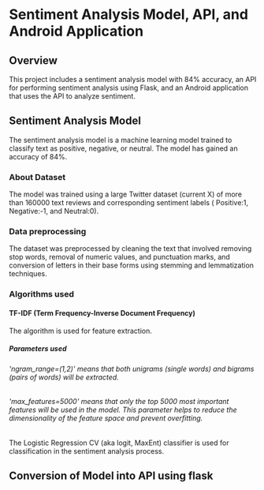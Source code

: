 # Sentiment Analysis Model, API, and Android Application

## Overview
This project includes a sentiment analysis model with 84% accuracy, an API for performing sentiment analysis using Flask, and an Android application that uses the API to analyze sentiment.
## Sentiment Analysis Model
The sentiment analysis model is a machine learning model trained to classify text as positive, negative, or neutral. The model has gained an accuracy of 84%.

### About Dataset
The model was trained using a large Twitter dataset (current X) of more than 160000 text reviews and corresponding sentiment labels ( Positive:1, Negative:-1, and Neutral:0).

### Data preprocessing
The dataset was preprocessed by cleaning the text that involved removing stop words, removal of numeric values, and punctuation marks, and conversion of letters in their base forms using stemming and lemmatization techniques.

### Algorithms used
#### TF-IDF (Term Frequency-Inverse Document Frequency) 
The algorithm is used for feature extraction.
##### Parameters used
###### 'ngram_range=(1,2)' means that both unigrams (single words) and bigrams (pairs of words) will be extracted.
###### 'max_features=5000' means that only the top 5000 most important features will be used in the model. This parameter helps to reduce the dimensionality of the feature space and prevent overfitting.

The Logistic Regression CV (aka logit, MaxEnt) classifier is used for classification in the sentiment analysis process.

## Conversion of Model into API using flask







